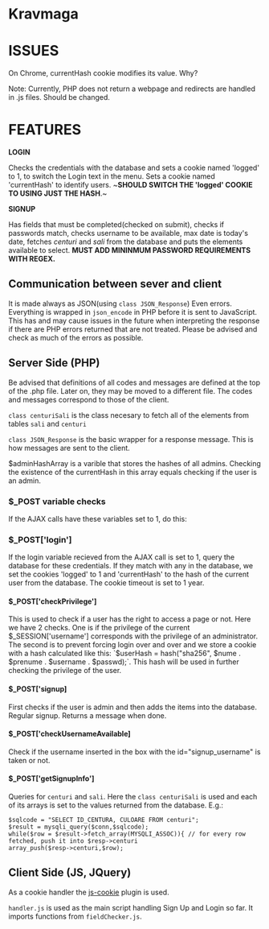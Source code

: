# Kravmaga
# ISSUES
On Chrome, currentHash cookie modifies its value. Why?

Note: Currently, PHP does not return a webpage and redirects are handled in .js files. Should be changed.
# FEATURES
**LOGIN**
 
 Checks the credentials with the database and sets a cookie named 'logged' to 1, to switch the Login text in 
 the menu. Sets a cookie named 'currentHash' to identify users. ~**SHOULD SWITCH THE 'logged' COOKIE TO USING 
 JUST THE HASH**.~
 
 **SIGNUP**

Has fields that must be completed(checked on submit), checks if passwords match, checks username to 
be available, max date is today's date, fetches *centuri* and *sali* from the database and puts the elements
available to select. **MUST ADD MININMUM PASSWORD REQUIREMENTS WITH REGEX.**


## Communication between sever and client
It is made always as JSON(using `class JSON_Response`) Even errors. Everything is wrapped in `json_encode` in PHP before it is sent to 
JavaScript. This has and may cause issues in the future when interpreting the response if there are PHP errors 
returned that are not treated. Please be advised and check as much of the errors as possible.
## Server Side (PHP)
Be advised that definitions of all codes and messages are defined at the top of the .php file. Later on, they may be 
moved to a different file. The codes and messages correspond to those of the client.

`class centuriSali` is the class necesary to fetch all of the elements from tables `sali` and `centuri`

`class JSON_Response` is the basic wrapper for a response message. This is how messages are sent to the client.

$adminHashArray is a varible that stores the hashes of all admins. Checking the existence of the currentHash in this 
array equals checking if the user is an admin.
### $_POST variable checks
If the AJAX calls have these variables set to 1, do this:
### $_POST['login']
If the login variable recieved from the AJAX call is set to 1, query the database for these credentials. If they match
with any in the database, we set the cookies 'logged' to 1 and 'currentHash' to the hash of the current user from the
database. The cookie timeout is set to 1 year.
#### $_POST['checkPrivilege']
This is used to check if a user has the right to access a page or not.
Here we have 2 checks. One is if the privilege of the current $_SESSION['username'] corresponds with the
privilege of an administrator. The second is to prevent forcing login over and over and we store a cookie with 
a hash calculated like this: 
`$userHash = hash("sha256", $nume . $prenume . $username . $passwd);`. This hash will be used in further checking
the privilege of the user.
#### $_POST['signup]
First checks if the user is admin and then adds the items into the database. Regular signup. Returns a message when done.
#### $_POST['checkUsernameAvailable]
Check if the username inserted in the box with the id="signup_username" is taken or not.
#### $_POST['getSignupInfo']
Queries for `centuri` and `sali`. Here the `class centuriSali` is used and each of its arrays is set to the values
returned from the database. E.g.: 

    $sqlcode = "SELECT ID_CENTURA, CULOARE FROM centuri"; 
    $result = mysqli_query($conn,$sqlcode);
    while($row = $result->fetch_array(MYSQLI_ASSOC)){ // for every row fetched, push it into $resp->centuri
    array_push($resp->centuri,$row);

## Client Side (JS, JQuery)
As a cookie handler the [js-cookie](https://github.com/js-cookie/js-cookie) plugin is used.

`handler.js` is used as the main script handling Sign Up and Login so far. It imports functions from `fieldChecker.js`.
 
